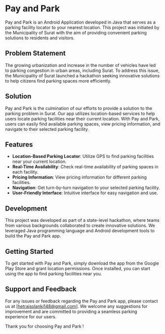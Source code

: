 # Pay and Park

Pay and Park is an Android Application developed in Java that serves as a parking facility locator to your nearest location. This project was initiated by the Municipality of Surat with the aim of providing convenient parking solutions to residents and visitors.

## Problem Statement
The growing urbanization and increase in the number of vehicles have led to parking congestion in urban areas, including Surat. To address this issue, the Municipality of Surat launched a hackathon seeking innovative solutions to help citizens find parking spaces more efficiently.

## Solution
Pay and Park is the culmination of our efforts to provide a solution to the parking problem in Surat. Our app utilizes location-based services to help users locate parking facilities near their current location. With Pay and Park, users can easily find available parking spaces, view pricing information, and navigate to their selected parking facility.

## Features
- **Location-Based Parking Locator**: Utilize GPS to find parking facilities near your current location.
- **Real-Time Availability**: Check real-time availability of parking spaces in each facility.
- **Pricing Information**: View pricing information for different parking facilities.
- **Navigation**: Get turn-by-turn navigation to your selected parking facility.
- **User-Friendly Interface**: Intuitive interface for easy navigation and use.

## Development
This project was developed as part of a state-level hackathon, where teams from various backgrounds collaborated to create innovative solutions. We leveraged Java programming language and Android development tools to build the Pay and Park app.

## Getting Started
To get started with Pay and Park, simply download the app from the Google Play Store and grant location permissions. Once installed, you can start using the app to find parking facilities near you.

## Support and Feedback
For any issues or feedback regarding the Pay and Park app, please contact us at [hetrajsolanki148@gmail.com]. We welcome any suggestions for improvement and are committed to providing a seamless parking experience for our users.

Thank you for choosing Pay and Park !

